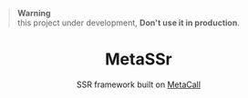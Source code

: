 > **Warning**  
> this project under development, **Don't use it in production**.

<div align="center">
 <h1>MetaSSr</h1>

<p align='center'> SSR framework built on <a href="https://github.com/metacall/core">MetaCall</a> </p>
</div>

